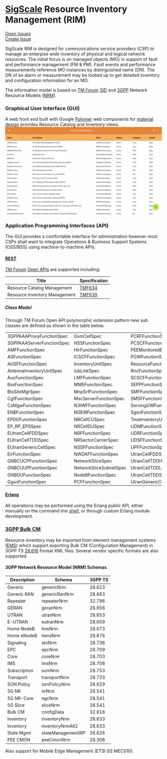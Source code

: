 # [SigScale](http://www.sigscale.org) Resource Inventory Management (RIM)

[Open Issues](https://sigscale.atlassian.net/projects/IM/issues/?filter=allopenissues "Open Issues")  
[Create Issue](https://sigscale.atlassian.net/secure/CreateIssue!default.jspa?pid=10304&issuetype=10000 "Create Issue")

SigScale RIM is designed for communications service providers
(CSP) to manage an enterpise wide inventory of physical and logical
network resources. The initial focus is on managed objects (MO) in
support of fault and performance management (FM & PM). Fault events
and performance measurements reference MO instances by distinguished
name (DN). The DN of an alarm or measurement may be looked up to get
detailed inventory and configuration information for an MO.

The information model is based on
[TM Forum](https://www.tmforum.org) 
[SID](https://www.tmforum.org/information-framework-sid/) 
and [3GPP](http://www.3gpp.org) Network Resource Models 
([NRM](https://webapp.etsi.org/key/key.asp?GSMSpecPart1=32&GSMSpecPart2=622&Search=search)).

### Graphical User Interface (GUI)
A web front end built with Google [Polymer](https://www.polymer-project.org)
web components for
[material design](https://material.io/guidelines/material-design/introduction.html) 
provides Resource Catalog and Inventory views.
![screenshot](https://raw.githubusercontent.com/sigscale/rim/master/doc/specifications.png)

### Application Programming Interfaces (API)
The GUI provides a comfortable interface for administration however
most CSPs shall want to integrate Operations & Business Support Systems
(OSS/BSS) using machine-to-machine APIs.

#### [REST](https://en.wikipedia.org/wiki/Representational_state_transfer)
[TM Forum](https://www.tmforum.org)
[Open APIs](https://www.tmforum.org/open-apis/) are supported including:

|Title                         | Specification |
|------------------------------|---------------|
|Resource Catalog Management   | [TMF634](https://projects.tmforum.org/wiki/download/attachments/90514804/TMF634_Resource_Catalog_Management_API_REST_Specification_R17.0.1.pdf) |
|Resource Inventory Management | [TMF639](https://projects.tmforum.org/wiki/download/attachments/90514806/TMF639_Resource_Inventory_Management_REST_API_Specification_R17.0.1.pdf) |

##### Class Model
Through TM Forum Open API polymorphic extension pattern new sub
classes are defined as shown in the table below.

|                           |                        |                        |
|---------------------------|------------------------|------------------------|
| 3GPPAAAProxyFunctionSpec  | GsmCellSpec            | PCRFFunctionSpec       |
| 3GPPAAAServerFunctionSpec | HSSFunctionSpec        | PCSCFFunctionSpec      |
| AMFFunctionSpec           | HlrFunctionSpec        | PEEMonitoredEntitySpec |
| ASFunctionSpec            | ICSCFFunctionSpec      | PGWFunctionSpec        |
| AUSFFunctionSpec          | InventoryUnitSpec      | ResourceFunctionSpec   |
| AntennaInventoryUnitSpec  | IubLinkSpec            | RncFunctionSpec        |
| AucFunctionSpec           | LMFFunctionSpec        | SCSCFFunctionSpec      |
| BssFunctionSpec           | MMEFunctionSpec        | SEPPFunctionSpec       |
| BtsSiteMgrSpec            | MnpSrfFunctionSpec     | SMFFunctionSpec        |
| CgfFunctionSpec           | MscServerFunctionSpec  | SMSFFunctionSpec       |
| CsMgwFunctionSpec         | N3IWFFunctionSpec      | ServingGWFunctionSpec  |
| ENBFunctionSpec           | NGEIRFunctionSpec      | SgsnFunctionSpec       |
| EPDGFunctionSpec          | NRCellCUSpec           | TmaInventoryUnitSpec   |
| EP_RP_EPSSpec             | NRCellDUSpec           | UDMFunctionSpec        |
| EUtranCellFDDSpec         | NRFFunctionSpec        | UDRFunctionSpec        |
| EUtranCellTDDSpec         | NRSectorCarrierSpec    | UDSFFunctionSpec       |
| EUtranGenericCellSpec     | NSSFFunctionSpec       | UPFFunctionSpec        |
| EirFunctionSpec           | NWDAFFunctionSpec      | UtranCellFDDSpec       |
| GNBCUCPFunctionSpec       | NetworkSliceSpec       | UtranCellTDDHcrSpec    |
| GNBCUUPFunctionSpec       | NetworkSliceSubnetSpec | UtranCellTDDLcrSpec    |
| GNBDUFunctionSpec         | NodeBFunctionSpec      | UtranCellTDDSpec       |
| GgsnFunctionSpec          | PCFFunctionSpec        | UtranGenericCellSpec   |

#### [Erlang](http://www.erlang.org)
All operations may be performed using the Erlang public API, either
manually on the command line
[shell](http://erlang.org/doc/man/shell.html), or through custom Erlang
module development.

### [3GPP Bulk CM](https://webapp.etsi.org/key/key.asp?GSMSpecPart1=32&GSMSpecPart2=600&Search=search)
Resource inventory may be imported from element management systems 
([EMS](https://en.wikipedia.org/wiki/Element_management_system))
which support exporting Bulk CM (Configuration Management) in 3GPP TS 
[28.616](https://webapp.etsi.org/key/key.asp?GSMSpecPart1=32&GSMSpecPart2=616&Search=search) 
format XML files. Several vendor specific formats are also supported.

#### 3GPP Network Resource Model (NRM) Schemas
|Description |Schema              |3GPP TS|
|------------|--------------------|-------|
|Generic     |genericNrm          | 28.623|
|Generic RAN |genericRanNrm       | 28.663|
|Repeater    |repeaterNrm         | 32.796|
|GERAN       |geranNrm            | 28.656|
|UTRAN       |utranNrm            | 28.653|
|E-UTRAN     |eutranNrm           | 28.659|
|Home NodeB  |hnsNrm              | 28.673|
|Home eNodeB |hensNrm             | 28.676|
|Signaling   |stnNrm              | 28.736|
|EPC         |epcNrm              | 28.709|
|Core        |coreNrm             | 28.703|
|IMS         |imsNrm              | 28.706|
|Subscription|sumNrm              | 28.753|
|Transport   |transportNrm        | 28.733|
|SON Policy  |sonPolicyNrm        | 28.629|
|5G NR       |nrNrm               | 28.541|
|5G NR-Core  |ngcNrm              | 28.541|
|5G Slice    |sliceNrm            | 28.541|
|Bulk CM     |configData          | 32.616|
|Inventory   |inventoryNrm        | 28.633|
|Inventory   |inventoryNrmAlt2    | 28.633|
|State Mgmt  |stateManagementIRP  | 28.626|
|PEE CMON    |peeCmonNrm          | 28.306|

Also support for Mobile Edge Management (ETSI GS MEC010).
 
